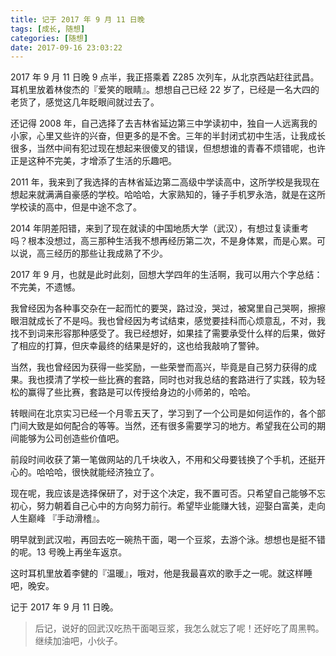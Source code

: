 ```yaml
---
title: 记于 2017 年 9 月 11 日晚
tags: [成长, 随想]
categories: [随想]
date: 2017-09-16 23:03:22
---
```


2017 年 9 月 11 日晚 9 点半，我正搭乘着 Z285 次列车，从北京西站赶往武昌。耳机里放着林俊杰的『爱笑的眼睛』。想想自己已经 22 岁了，已经是一名大四的老货了，感觉这几年眨眼间就过去了。

还记得 2008 年，自己选择了去吉林省延边第三中学读初中，独自一人远离我的小家，心里又些许的兴奋，但更多的是不舍。三年的半封闭式初中生活，让我成长很多，当然中间有犯过现在想起来很傻叉的错误，但想想谁的青春不烦错呢，也许正是这种不完美，才增添了生活的乐趣吧。

<!-- more -->

2011 年，我来到了我选择的吉林省延边第二高级中学读高中，这所学校是我现在想起来就满满自豪感的学校。哈哈哈，大家熟知的，锤子手机罗永浩，就是在这所学校读的高中，但是中途不念了。

2014 年阴差阳错，来到了现在就读的中国地质大学（武汉），有想过复读重考吗？根本没想过，高三那种生活我不想再经历第二次，不是身体累，而是心累。可以说，高三经历的那些让我成熟了不少。

2017 年 9 月，也就是此时此刻，回想大学四年的生活啊，我可以用六个字总结：不完美，不遗憾。

我曾经因为各种事交杂在一起而忙的要哭，路过没，哭过，被窝里自己哭啊，擦擦眼泪就成长了不是吗。我也曾经因为考试结束，感觉要挂科而心烦意乱，不对，我找不到词来形容那种感受了。我已经想好，如果挂了需要承受什么样的后果，做好了相应的打算，但庆幸最终的结果是好的，这也给我敲响了警钟。

当然，我也曾经因为获得一些奖励，一些荣誉而高兴，毕竟是自己努力获得的成果。我也摸清了学校一些比赛的套路，同时也对我总结的套路进行了实践，较为轻松的赢得了些比赛，套路是可以传授给身边的小师弟的，哈哈。

转眼间在北京实习已经一个月零五天了，学习到了一个公司是如何运作的，各个部门间大致是如何配合的等等。当然，还有很多需要学习的地方。希望我在公司的期间能够为公司创造些价值吧。

前段时间收获了第一笔做网站的几千块收入，不用和父母要钱换了个手机，还挺开心的。哈哈哈，很快就能经济独立了。

现在呢，我应该是选择保研了，对于这个决定，我不置可否。只希望自己能够不忘初心，努力朝着自己心中的方向努力前行。希望毕业能赚大钱，迎娶白富美，走向人生巅峰 『手动滑稽』。

明早就到武汉啦，再回去吃一碗热干面，喝一个豆浆，去游个泳。想想也是挺不错的呢。13 号晚上再坐车返京。

这时耳机里放着李健的『温暖』，哦对，他是我最喜欢的歌手之一呢。就这样睡吧，晚安。

记于 2017 年 9 月 11 日晚。

> 后记，说好的回武汉吃热干面喝豆浆，我怎么就忘了呢！还好吃了周黑鸭。继续加油吧，小伙子。
